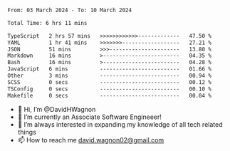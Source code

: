 <!--START_SECTION:waka-->

```txt
From: 03 March 2024 - To: 10 March 2024

Total Time: 6 hrs 11 mins

TypeScript   2 hrs 57 mins   >>>>>>>>>>>>-------------   47.50 %
YAML         1 hr 41 mins    >>>>>>>------------------   27.21 %
JSON         51 mins         >>>----------------------   13.80 %
Markdown     16 mins         >------------------------   04.35 %
Bash         16 mins         >------------------------   04.28 %
JavaScript   6 mins          -------------------------   01.66 %
Other        3 mins          -------------------------   00.94 %
SCSS         0 secs          -------------------------   00.12 %
TSConfig     0 secs          -------------------------   00.10 %
Makefile     0 secs          -------------------------   00.04 %
```

<!--END_SECTION:waka-->

- 👋 Hi, I’m @DavidHWagnon
- 👀 I’m currently an Associate Software Engineeer!
- 🌱 I’m always interested in expanding my knowledge of all tech related things
- 📫 How to reach me david.wagnon02@gmail.com

<!---
DavidHWagnon/DavidHWagnon is a ✨ special ✨ repository because its `README.md` (this file) appears on your GitHub profile.
You can click the Preview link to take a look at your changes.
--->
